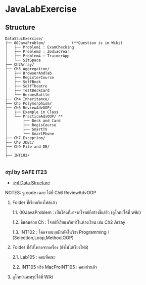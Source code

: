 # JavaLabExercise

## Structure
```
DataStucExercise/
├── 00JavaProblem/            (**Question is in Wiki)
│   ├── Problem1 : ExamChecking
│   ├── Problem3 : ZodiacYear
│   ├── Problem4 : TrainerApp
│   └── SitSpace
├── Ch2Array/ 
├── Ch3 Aggregation/ 
│   ├── BrowserAndTab
│   ├── RegisterCourse
│   ├── SelfBook
│   ├── SelfTheatre
│   ├── TestDeckCard
│   └── HeroesBattle
├── Ch4 Inheritance/ 
├── Ch5 Polymorphism/ 
├── Ch6 ReviewAdvOOP/
│   ├── Example in Class
│   └── PracticeAdvOOP/ **
│       ├── Deck and Card
│       ├── RegisCourse
│       ├── SmartTV
│       └── SmartPhone
├── Ch7 Exception/
├── Ch8 JDBC/
├── Ch9 File and DB/
│ 
├── INT102/
   
```

### สรุป by SAFE IT23
* [สรุป Data Structure](https://drive.google.com/file/d/1TYZ_muRH-AY_jeDI_mH9mbUHIJG-uKFh/view?usp=sharing)





NOTES: ดู code เฉลย ได้ที่ Ch6 ReviewAdvOOP

1. Folder ที่เรียบเรียงไฟล์แล้ว

     1.1. 00JavaProblem : เป็นโค้ดที่มาจากโจทย์ที่สร้างขึ้น/ติว (ดูโจทย์ได้ที่ wiki)
  
     1.2. ขึ้นต้นด้วย Ch : โจทย์ที่เรียนหรือทำในห้องเรียน  เช่น Ch2 Array
     
     1.3. INT102 : โค้ดจากแบบฝึกหัดในวิชา Programming I (Selection,Loop,Method,OOP)
  
2. Folder ที่อัปโหลดจากเครื่อง (ยังไม่ได้เรียงไฟล์)

     2.1. Lab105 : คอมที่คณะ
  
     2.2. INT105 หรือ MacProINT105 : คอมส่วนตัว
     
3. ดูโจทย์และสรุปได้ที่ Wiki
